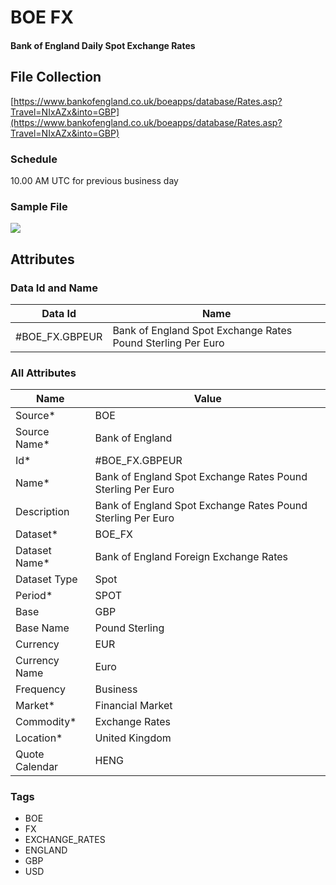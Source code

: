 BOE FX
======

#### Bank of England Daily Spot Exchange Rates

## File Collection

[https://www.bankofengland.co.uk/boeapps/database/Rates.asp?Travel=NIxAZx&into=GBP](https://www.bankofengland.co.uk/boeapps/database/Rates.asp?Travel=NIxAZx&into=GBP)

### Schedule

10.00 AM UTC for previous business day

### Sample File

![](/attachments/216367276/229572792.png)

## Attributes

### Data Id and Name

|Data Id|Name|
|-|-|
|#BOE_FX.GBPEUR|Bank of England Spot Exchange Rates Pound Sterling Per Euro|

### All Attributes

|Name|Value|
|-|-|
|Source*|BOE|
|Source Name*|Bank of England|
|Id*|#BOE_FX.GBPEUR|
|Name*|Bank of England Spot Exchange Rates Pound Sterling Per Euro|
|Description|Bank of England Spot Exchange Rates Pound Sterling Per Euro|
|Dataset*|BOE_FX|
|Dataset Name*|Bank of England Foreign Exchange Rates|
|Dataset Type|Spot|
|Period*|SPOT|
|Base|GBP|
|Base Name|Pound Sterling|
|Currency|EUR|
|Currency Name|Euro|
|Frequency|Business|
|Market*|Financial Market|
|Commodity*|Exchange Rates|
|Location*|United Kingdom|
|Quote Calendar|HENG|

### Tags

* BOE
* FX
* EXCHANGE_RATES
* ENGLAND
* GBP
* USD

